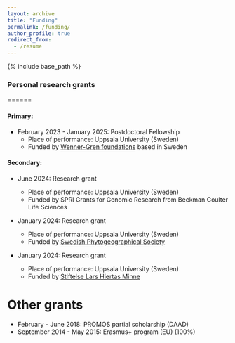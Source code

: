 ```yaml
---
layout: archive
title: "Funding"
permalink: /funding/
author_profile: true
redirect_from:
  - /resume
---
```


{% include base_path %}

### Personal research grants
======
#### Primary: 

* February 2023 - January 2025: Postdoctoral Fellowship 
  * Place of performance: Uppsala University (Sweden)
  * Funded by <a href="https://www.swgc.org/en/welcome">Wenner-Gren foundations<a/> based in Sweden

#### Secondary:

* June 2024: Research grant 
  * Place of performance: Uppsala University (Sweden)
  * Funded by SPRI Grants for Genomic Research from Beckman Coulter Life Sciences

* January 2024: Research grant
  * Place of performance: Uppsala University (Sweden)
  * Funded by <a href="https://sites.google.com/view/svsplantgeogr/home">Swedish Phytogeographical Society</a>

* January 2024: Research grant
  * Place of performance: Uppsala University (Sweden)
  * Funded by <a href="https://www.larshiertasminne.se/sv/">Stiftelse Lars Hiertas Minne<a/>


Other grants
======
* February - June 2018: PROMOS partial scholarship (DAAD)
* September 2014 - May 2015: Erasmus+ program (EU) (100%)


